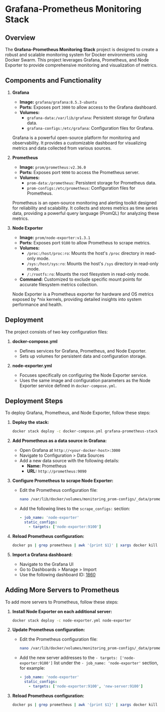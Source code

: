 # Grafana-Prometheus Monitoring Stack

## Overview

The **Grafana-Prometheus Monitoring Stack** project is designed to create a robust and scalable monitoring system for Docker environments using Docker Swarm. This project leverages Grafana, Prometheus, and Node Exporter to provide comprehensive monitoring and visualization of metrics.

## Components and Functionality

1. **Grafana**
   - **Image:** `grafana/grafana:8.5.3-ubuntu`
   - **Ports:** Exposes port `3000` to allow access to the Grafana dashboard.
   - **Volumes:**
     - `grafana-data:/var/lib/grafana`: Persistent storage for Grafana data.
     - `grafana-configs:/etc/grafana`: Configuration files for Grafana.

   Grafana is a powerful open-source platform for monitoring and observability. It provides a customizable dashboard for visualizing metrics and data collected from various sources.

2. **Prometheus**
   - **Image:** `prom/prometheus:v2.36.0`
   - **Ports:** Exposes port `9090` to access the Prometheus server.
   - **Volumes:**
     - `prom-data:/prometheus`: Persistent storage for Prometheus data.
     - `prom-configs:/etc/prometheus`: Configuration files for Prometheus.

   Prometheus is an open-source monitoring and alerting toolkit designed for reliability and scalability. It collects and stores metrics as time series data, providing a powerful query language (PromQL) for analyzing these metrics.

3. **Node Exporter**
   - **Image:** `prom/node-exporter:v1.3.1`
   - **Ports:** Exposes port `9100` to allow Prometheus to scrape metrics.
   - **Volumes:**
     - `/proc:/host/proc:ro`: Mounts the host's `/proc` directory in read-only mode.
     - `/sys:/host/sys:ro`: Mounts the host's `/sys` directory in read-only mode.
     - `/:/rootfs:ro`: Mounts the root filesystem in read-only mode.
   - **Command:** Customized to exclude specific mount points for accurate filesystem metrics collection.

   Node Exporter is a Prometheus exporter for hardware and OS metrics exposed by *nix kernels, providing detailed insights into system performance and health.

## Deployment

The project consists of two key configuration files:

1. **docker-compose.yml**
   - Defines services for Grafana, Prometheus, and Node Exporter.
   - Sets up volumes for persistent data and configuration storage.

2. **node-exporter.yml**
   - Focuses specifically on configuring the Node Exporter service.
   - Uses the same image and configuration parameters as the Node Exporter service defined in `docker-compose.yml`.

## Deployment Steps

To deploy Grafana, Prometheus, and Node Exporter, follow these steps:

1. **Deploy the stack:**
   ```bash
   docker stack deploy -c docker-compose.yml grafana-prometheus-stack
   ```
2. **Add Prometheus as a data source in Grafana:**
   - Open Grafana at `http://<your-docker-host>:3000`
   - Navigate to Configuration > Data Sources
   - Add a new data source with the following details:
     - **Name:** Prometheus
     - **URL:** `http://prometheus:9090`

3. **Configure Prometheus to scrape Node Exporter:**
   - Edit the Prometheus configuration file:
     ```bash
     nano /var/lib/docker/volumes/monitoring_prom-configs/_data/prometheus.yml
     ```
   - Add the following lines to the `scrape_configs:` section:
     ```yaml
     - job_name: 'node-exporter'
       static_configs:
         - targets: ['node-exporter:9100']
     ```

4. **Reload Prometheus configuration:**
   ```bash
   docker ps | grep prometheus | awk '{print $1}' | xargs docker kill -s SIGHUP
   ```
5. **Import a Grafana dashboard:**
   - Navigate to the Grafana UI
   - Go to Dashboards > Manage > Import
   - Use the following dashboard ID: [1860](https://grafana.com/grafana/dashboards/1860)

## Adding More Servers to Prometheus

To add more servers to Prometheus, follow these steps:

1. **Install Node Exporter on each additional server:**
   ```bash
   docker stack deploy -c node-exporter.yml node-exporter
    ```
2. **Update Prometheus configuration:**
   - Edit the Prometheus configuration file:
     ```bash
     nano /var/lib/docker/volumes/monitoring_prom-configs/_data/prometheus.yml
     ```
   - Add the new server addresses to the `- targets: ['node-exporter:9100']` list under the `- job_name: 'node-exporter'` section, for example:
     ```yaml
     - job_name: 'node-exporter'
       static_configs:
         - targets: ['node-exporter:9100', 'new-server:9100']
     ```

3. **Reload Prometheus configuration:**
   ```bash
   docker ps | grep prometheus | awk '{print $1}' | xargs docker kill -s SIGHUP
   ```
   
